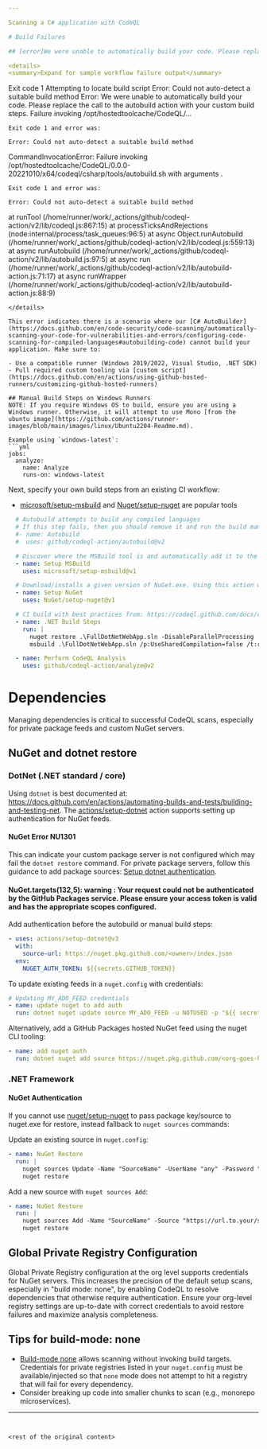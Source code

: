 ```yaml
---

Scanning a C# application with CodeQL

# Build Failures

## [error]We were unable to automatically build your code. Please replace the call to the autobuild action with your custom build steps.

<details>
<summary>Expand for sample workflow failure output</summary>

```
  Exit code 1
  Attempting to locate build script
  Error: Could not auto-detect a suitable build method
  Error: We were unable to automatically build your code. Please replace the call to the autobuild action with your custom build steps.  Failure invoking /opt/hostedtoolcache/CodeQL/...

    Exit code 1 and error was:

    Error: Could not auto-detect a suitable build method

  CommandInvocationError: Failure invoking /opt/hostedtoolcache/CodeQL/0.0.0-20221010/x64/codeql/csharp/tools/autobuild.sh with arguments .

    Exit code 1 and error was:

    Error: Could not auto-detect a suitable build method

  at runTool (/home/runner/work/_actions/github/codeql-action/v2/lib/codeql.js:867:15)
  at processTicksAndRejections (node:internal/process/task_queues:96:5)
  at async Object.runAutobuild (/home/runner/work/_actions/github/codeql-action/v2/lib/codeql.js:559:13)
  at async runAutobuild (/home/runner/work/_actions/github/codeql-action/v2/lib/autobuild.js:97:5)
  at async run (/home/runner/work/_actions/github/codeql-action/v2/lib/autobuild-action.js:71:17)
  at async runWrapper (/home/runner/work/_actions/github/codeql-action/v2/lib/autobuild-action.js:88:9)
```
</details>

This error indicates there is a scenario where our [C# AutoBuilder](https://docs.github.com/en/code-security/code-scanning/automatically-scanning-your-code-for-vulnerabilities-and-errors/configuring-code-scanning-for-compiled-languages#autobuilding-code) cannot build your application. Make sure to:

- Use a compatible runner (Windows 2019/2022, Visual Studio, .NET SDK)
- Pull required custom tooling via [custom script](https://docs.github.com/en/actions/using-github-hosted-runners/customizing-github-hosted-runners)

## Manual Build Steps on Windows Runners
NOTE: If you require Windows OS to build, ensure you are using a Windows runner. Otherwise, it will attempt to use Mono [from the ubuntu image](https://github.com/actions/runner-images/blob/main/images/linux/Ubuntu2204-Readme.md).

Example using `windows-latest`:
```yml
jobs:
  analyze:
    name: Analyze
    runs-on: windows-latest
```

Next, specify your own build steps from an existing CI workflow:
- [microsoft/setup-msbuild](https://github.com/microsoft/setup-msbuild) and [Nuget/setup-nuget](https://github.com/nuget/setup-nuget) are popular tools

```yml
  # Autobuild attempts to build any compiled languages
  # If this step fails, then you should remove it and run the build manually (see below)
  #- name: Autobuild
  #  uses: github/codeql-action/autobuild@v2

  # Discover where the MSBuild tool is and automatically add it to the PATH environment variable
  - name: Setup MSBuild
    uses: microsoft/setup-msbuild@v1

  # Download/installs a given version of NuGet.exe. Using this action will add nuget to your $PATH
  - name: Setup NuGet
    uses: NuGet/setup-nuget@v1

  # CI build with best practices from: https://codeql.github.com/docs/codeql-cli/creating-codeql-databases/#specifying-build-commands
  - name: .NET Build Steps
    run: |
      nuget restore .\FullDotNetWebApp.sln -DisableParallelProcessing
      msbuild .\FullDotNetWebApp.sln /p:UseSharedCompilation=false /t:rebuild /p:Platform="Any CPU" /p:Configuration="Debug" /p:MvcBuildViews=true

  - name: Perform CodeQL Analysis
    uses: github/codeql-action/analyze@v2
```

# Dependencies

Managing dependencies is critical to successful CodeQL scans, especially for private package feeds and custom NuGet servers.

## NuGet and dotnet restore

### DotNet (.NET standard / core)
Using `dotnet` is best documented at: https://docs.github.com/en/actions/automating-builds-and-tests/building-and-testing-net. The [actions/setup-dotnet](https://github.com/actions/setup-dotnet) action supports setting up authentication for NuGet feeds.

#### NuGet Error NU1301
This can indicate your custom package server is not configured which may fail the `dotnet restore` command. For private package servers, follow this guidance to add package sources: [Setup dotnet authentication](https://github.com/actions/setup-dotnet#setting-up-authentication-for-nuget-feeds).

#### NuGet.targets(132,5): warning : Your request could not be authenticated by the GitHub Packages service. Please ensure your access token is valid and has the appropriate scopes configured.

Add authentication before the autobuild or manual build steps:
```yml
- uses: actions/setup-dotnet@v3
  with:
    source-url: https://nuget.pkg.github.com/<owner>/index.json
  env:
    NUGET_AUTH_TOKEN: ${{secrets.GITHUB_TOKEN}}
```

To update existing feeds in a `nuget.config` with credentials:
```yml
# Updating MY_ADO_FEED credentials
- name: update nuget to add auth
  run: dotnet nuget update source MY_ADO_FEED -u NOTUSED -p "${{ secrets.ADO_TOKEN }}" --store-password-in-clear-text
```

Alternatively, add a GitHub Packages hosted NuGet feed using the nuget CLI tooling:
```yml
- name: add nuget auth
  run: dotnet nuget add source https://nuget.pkg.github.com/<org-goes-here>/index.json -n "GitHub" -u USERNAME -p "${{ secrets.GH_PACKAGES_READ_ONLY }}" --store-password-in-clear-text
```

### .NET Framework

#### NuGet Authentication
If you cannot use [nuget/setup-nuget](https://github.com/nuget/setup-nuget#basic) to pass package key/source to nuget.exe for restore, instead fallback to `nuget sources` commands:

Update an existing source in `nuget.config`:
```yml
- name: NuGet Restore
  run: |
    nuget sources Update -Name "SourceName" -UserName "any" -Password "${{ secrets.NUGET_PACKAGES_PAT }}"
    nuget restore
```

Add a new source with `nuget sources Add`:
```yml
- name: NuGet Restore
  run: |
    nuget sources Add -Name "SourceName" -Source "https://url.to.your/source" -UserName "any" -Password "${{ secrets.NUGET_PACKAGES_PAT }}"
    nuget restore
```

## Global Private Registry Configuration

Global Private Registry configuration at the org level supports credentials for NuGet servers. This increases the precision of the default setup scans, especially in "build mode: none", by enabling CodeQL to resolve dependencies that otherwise require authentication. Ensure your org-level registry settings are up-to-date with correct credentials to avoid restore failures and maximize analysis completeness.

## Tips for build-mode: none

- [Build-mode none](https://docs.github.com/en/code-security/code-scanning/creating-an-advanced-setup-for-code-scanning/codeql-code-scanning-for-compiled-languages#codeql-build-modes) allows scanning without invoking build targets. Credentials for private registries listed in your `nuget.config` must be available/injected so that `none` mode does not attempt to hit a registry that will fail for every dependency.
- Consider breaking up code into smaller chunks to scan (e.g., monorepo microservices).

---
```


<rest of the original content>